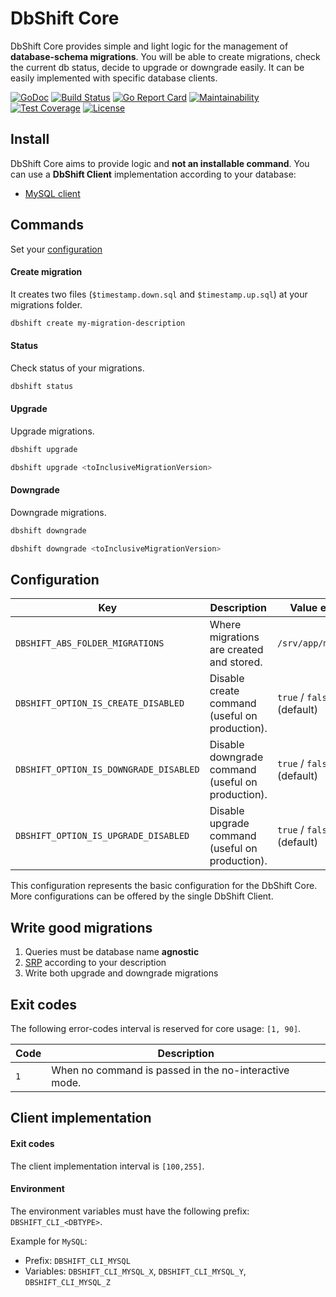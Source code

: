 # DbShift Core

DbShift Core provides simple and light logic for the management of **database-schema migrations**.
You will be able to create migrations, check the current db status, decide to upgrade or downgrade easily.
It can be easily implemented with specific database clients.

[![GoDoc](https://godoc.org/limoli/dbshift-core?status.svg)](https://godoc.org/github.com/limoli/dbshift-core)
[![Build Status](https://travis-ci.org/limoli/dbshift-core.svg?branch=master)](https://travis-ci.org/limoli/dbshift-core)
[![Go Report Card](https://goreportcard.com/badge/github.com/limoli/dbshift-core)](https://goreportcard.com/report/github.com/limoli/dbshift-core)
[![Maintainability](https://api.codeclimate.com/v1/badges/0b1f0599ef4c4a763953/maintainability)](https://codeclimate.com/github/limoli/dbshift-core/maintainability)
[![Test Coverage](https://api.codeclimate.com/v1/badges/0b1f0599ef4c4a763953/test_coverage)](https://codeclimate.com/github/limoli/dbshift-core/test_coverage)
[![License](http://img.shields.io/badge/license-mit-blue.svg)](https://raw.githubusercontent.com/github.com/limoli/dbshift-core/LICENSE)

## Install

DbShift Core aims to provide logic and **not an installable command**.
You can use a **DbShift Client** implementation according to your database:
- [MySQL client](https://github.com/limoli/dbshift-cli-mysql)

## Commands

Set your [configuration](#configuration)

#### Create migration 
It creates two files (`$timestamp.down.sql` and `$timestamp.up.sql`) at your migrations folder.
```bash
dbshift create my-migration-description
```

#### Status   
Check status of your migrations.
```bash
dbshift status
```
#### Upgrade
Upgrade migrations.
```bash
dbshift upgrade
```
```bash
dbshift upgrade <toInclusiveMigrationVersion>
```

#### Downgrade
Downgrade migrations.    
```bash
dbshift downgrade
```
```bash
dbshift downgrade <toInclusiveMigrationVersion>
```

## Configuration

| Key                                   | Description                                        | Value example              |
|---                                    |---                                                 |---                         |
|`DBSHIFT_ABS_FOLDER_MIGRATIONS`        | Where migrations are created and stored.           | `/srv/app/migrations`      |
|`DBSHIFT_OPTION_IS_CREATE_DISABLED`    | Disable create command (useful on production).     | `true` / `false` (default) |
|`DBSHIFT_OPTION_IS_DOWNGRADE_DISABLED` | Disable downgrade command (useful on production).  | `true` / `false` (default) |
|`DBSHIFT_OPTION_IS_UPGRADE_DISABLED`   | Disable upgrade command (useful on production).    | `true` / `false` (default) |	

This configuration represents the basic configuration for the DbShift Core.
More configurations can be offered by the single DbShift Client.

## Write good migrations

1. Queries must be database name **agnostic**
2. [SRP](https://en.wikipedia.org/wiki/Single_responsibility_principle) according to your description
3. Write both upgrade and downgrade migrations 

## Exit codes

The following error-codes interval is reserved for core usage: `[1, 90]`.

| Code      | Description                                                           |
| ---       | ---                                                                   |
| `1`       | When no command is passed in the no-interactive mode.                 |

## Client implementation

#### Exit codes

The client implementation interval is `[100,255]`.

#### Environment

The environment variables must have the following prefix: `DBSHIFT_CLI_<DBTYPE>`.

Example for `MySQL`: 
- Prefix: `DBSHIFT_CLI_MYSQL`
- Variables: `DBSHIFT_CLI_MYSQL_X`, `DBSHIFT_CLI_MYSQL_Y`, `DBSHIFT_CLI_MYSQL_Z`
